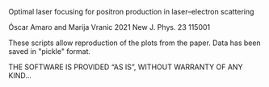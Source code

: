 Optimal laser focusing for positron production in laser–electron scattering

Óscar Amaro and Marija Vranic 2021 New J. Phys. 23 115001

These scripts allow reproduction of the plots from the paper.
Data has been saved in "pickle" format.

THE SOFTWARE IS PROVIDED “AS IS”, WITHOUT WARRANTY OF ANY KIND...